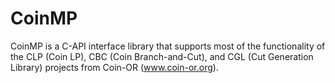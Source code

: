 # CoinMP
CoinMP is a C-API interface library that supports most of the functionality of the CLP (Coin LP), CBC (Coin Branch-and-Cut), and CGL (Cut Generation Library) projects from Coin-OR (www.coin-or.org).
